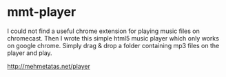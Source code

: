 # mmt-player

I could not find a useful chrome extension for playing music files on chromecast. Then I wrote this simple html5 music player which only works on google chrome. Simply drag & drop a folder containing mp3 files on the player and play.

http://mehmetatas.net/player
